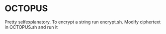 # OCTOPUS

Pretty selfexplanatory. To encrypt a string run encrypt.sh. Modify ciphertext in OCTOPUS.sh and run it
